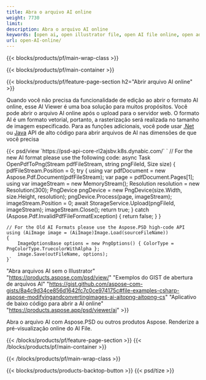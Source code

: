 ```yaml
---
title: Abra o arquivo AI online
weight: 7730
limit: 
description: Abra o arquivo AI online
keywords: [open ai, open illustrator file, open AI file online, open adobe illustrator, preview of ai file, ai format open]
url: open-AI-online/
---
```


{{< blocks/products/pf/main-wrap-class >}}


{{< blocks/products/pf/main-container >}}

{{< blocks/products/pf/feature-page-section h2="Abrir arquivo AI online" >}}
<p>Quando você não precisa da funcionalidade de edição ao abrir o formato AI online, esse AI Viewer é uma boa solução para muitos propósitos. Você pode abrir o arquivo AI online após o upload para o servidor web. O formato AI é um formato vetorial, portanto, a rasterização será realizada no tamanho de imagem especificado. Para as funções adicionais, você pode usar <a href="/psd/net">.Net</a> ou <a href="/psd/java">Java</a> API de alto código para abrir arquivos de AI nas dimensões de que você precisa</p>
{{< psd/view `https://psd-api-core-rl2ajsbv.k8s.dynabic.com/` 
`	// For the new AI format please use the following code:
	async Task<bool> OpenPdfToPng(Stream pdfFileStream, string pngFileId, Size size)
	{
		pdfFileStream.Position = 0;
		try
		{
			using var pdfDocument = new Aspose.Pdf.Document(pdfFileStream);
			var page = pdfDocument.Pages[1];
			using var imageStream = new MemoryStream();
			Resolution resolution = new Resolution(300);
			PngDevice pngDevice = new PngDevice(size.Width, size.Height, resolution);
			pngDevice.Process(page, imageStream);
			imageStream.Position = 0;
			await StorageService.Upload(pngFileId, imageStream);
			imageStream.Close();
			return true;
		}
		catch (Aspose.Pdf.InvalidPdfFileFormatException)
		{
			return false;
		}
	}
	
	// For the Old AI Formats please use the Aspose.PSD high-code API
	using (AiImage image = (AiImage)Image.Load(sourceFileName))
	{
		ImageOptionsBase options = new PngOptions() { ColorType = PngColorType.TruecolorWithAlpha };
		image.Save(outFileName, options);
	}` 
"Abra arquivos AI sem o Illustrator" "https://products.aspose.com/psd/view/" 
"Exemplos do GIST de abertura de arquivos AI" "https://gist.github.com/aspose-com-gists/8a4c9d34ce856d1642fc7c0ce974175c#file-examples-csharp-aspose-modifyingandconvertingimages-ai-aitopng-aitopng-cs" 
"Aplicativo de baixo código para abrir a AI online" "https://products.aspose.app/psd/viewer/ai" >}}
<p>Abra o arquivo AI com Aspose.PSD ou outros produtos Aspose. Renderize a pré-visualização online do AI File.</p>
{{< /blocks/products/pf/feature-page-section >}}
{{< /blocks/products/pf/main-container >}}


{{< /blocks/products/pf/main-wrap-class >}}

{{< blocks/products/products-backtop-button >}}
{{< psd/tize >}}
